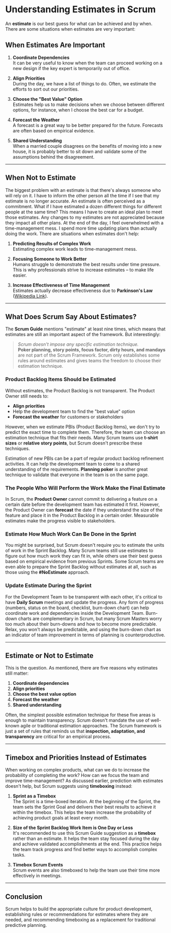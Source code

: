 # Understanding Estimates in Scrum

An **estimate** is our best guess for what can be achieved and by when. There are some situations when estimates are very important:

## **When Estimates Are Important**

1. **Coordinate Dependencies**  
   It can be very useful to know when the team can proceed working on a new design if the key expert is temporarily out of office.

2. **Align Priorities**  
   During the day, we have a list of things to do. Often, we estimate the efforts to sort out our priorities.

3. **Choose the "Best Value" Option**  
   Estimates help us to make decisions when we choose between different options, for instance, when I choose the best car for a budget.

4. **Forecast the Weather**  
   A forecast is a great way to be better prepared for the future. Forecasts are often based on empirical evidence.

5. **Shared Understanding**  
   When a married couple disagrees on the benefits of moving into a new house, it is probably better to sit down and validate some of the assumptions behind the disagreement.

---

## **When Not to Estimate**

The biggest problem with an estimate is that there's always someone who will rely on it. I have to inform the other person all the time if I see that my estimate is no longer accurate. An estimate is often perceived as a commitment. What if I have estimated a dozen different things for different people at the same time? This means I have to create an ideal plan to meet those estimates. Any changes to my estimates are not appreciated because they impact all other plans. At the end of the day, I feel overwhelmed with a time-management mess. I spend more time updating plans than actually doing the work. There are situations when estimates don't help:

1. **Predicting Results of Complex Work**  
   Estimating complex work leads to time-management mess.

2. **Focusing Someone to Work Better**  
   Humans struggle to demonstrate the best results under time pressure. This is why professionals strive to increase estimates – to make life easier.

3. **Increase Effectiveness of Time Management**  
   Estimates actually decrease effectiveness due to **Parkinson's Law** ([Wikipedia Link](https://en.wikipedia.org/wiki/Parkinson%27s_law)).

---

## **What Does Scrum Say About Estimates?**

The **Scrum Guide** mentions "estimate" at least nine times, which means that estimates are still an important aspect of the framework. But interestingly:

> _Scrum doesn't impose any specific estimation technique._  
**Poker planning, story points, focus factor, dirty hours, and mandays** are not part of the Scrum Framework. Scrum only establishes some rules around estimates and gives teams the freedom to choose their estimation technique.

### **Product Backlog Items Should be Estimated**

Without estimates, the Product Backlog is not transparent. The Product Owner still needs to:

- **Align priorities**
- Help the development team to find the "best value" option
- **Forecast the weather** for customers or stakeholders

However, when we estimate PBIs (Product Backlog Items), we don't try to predict the exact time to complete them. Therefore, the team can choose an estimation technique that fits their needs. Many Scrum teams use **t-shirt sizes** or **relative story points**, but Scrum doesn't prescribe these techniques.

Estimation of new PBIs can be a part of regular product backlog refinement activities. It can help the development team to come to a shared understanding of the requirements. **Planning poker** is another great technique to validate that everyone in the team is on the same page.

### **The People Who Will Perform the Work Make the Final Estimate**

In Scrum, the **Product Owner** cannot commit to delivering a feature on a certain date before the development team has estimated it first. However, the Product Owner can **forecast** the date if they understand the size of the feature and place it in the Product Backlog in a certain order. Measurable estimates make the progress visible to stakeholders.

### **Estimate How Much Work Can Be Done in the Sprint**

You might be surprised, but Scrum doesn't require you to estimate the units of work in the Sprint Backlog. Many Scrum teams still use estimates to figure out how much work they can fit in, while others use their best guess based on empirical evidence from previous Sprints. Some Scrum teams are even able to prepare the Sprint Backlog without estimates at all, such as those using the **#NoEstimate** approach.

### **Update Estimate During the Sprint**

For the Development Team to be transparent with each other, it's critical to have **Daily Scrum** meetings and update the progress. Any form of progress (numbers, status on the board, checklist, burn-down chart) can help coordinate work and dependencies inside the Development Team. Burn-down charts are complementary in Scrum, but many Scrum Masters worry too much about their burn-downs and how to become more predictable. Relax, you won't always be predictable, and using the burn-down chart as an indicator of team improvement in terms of planning is counterproductive.

---

## **Estimate or Not to Estimate**

This is the question. As mentioned, there are five reasons why estimates still matter:

1. **Coordinate dependencies**
2. **Align priorities**
3. **Choose the best value option**
4. **Forecast the weather**
5. **Shared understanding**

Often, the simplest possible estimation technique for these five areas is enough to maintain transparency. Scrum doesn't mandate the use of well-known agile or traditional estimation approaches. The Scrum framework is just a set of rules that reminds us that **inspection, adaptation, and transparency** are critical for an empirical process.

---

## **Timebox and Priorities Instead of Estimates**

When working on complex products, what can we do to increase the probability of completing the work? How can we focus the team and improve time-management? As discussed earlier, prediction with estimates doesn't help, but Scrum suggests using **timeboxing** instead:

1. **Sprint as a Timebox**  
   The Sprint is a time-boxed iteration. At the beginning of the Sprint, the team sets the Sprint Goal and delivers their best results to achieve it within the timebox. This helps the team increase the probability of achieving product goals at least every month.

2. **Size of the Sprint Backlog Work Item is One Day or Less**  
   It's recommended to use this Scrum Guide suggestion as a **timebox** rather than an estimate. It helps the team stay focused during the day and achieve validated accomplishments at the end. This practice helps the team track progress and find better ways to accomplish complex tasks.

3. **Timebox Scrum Events**  
   Scrum events are also timeboxed to help the team use their time more effectively in meetings.

---

## **Conclusion**

Scrum helps to build the appropriate culture for product development, establishing rules or recommendations for estimates where they are needed, and recommending timeboxing as a replacement for traditional predictive planning. 
